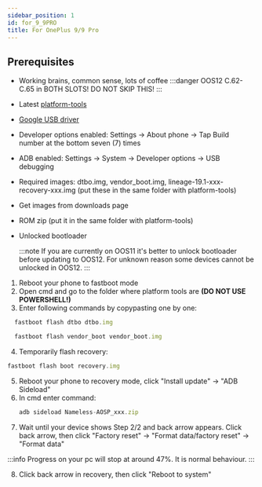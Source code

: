 ```yaml
---
sidebar_position: 1
id: for_9_9PRO
title: For OnePlus 9/9 Pro
---
```


## Prerequisites

- Working brains, common sense, lots of coffee
  :::danger
  OOS12 C.62-C.65 in BOTH SLOTS! DO NOT SKIP THIS!
  :::
- Latest [platform-tools](https://dl.google.com/android/repository/platform-tools-latest-windows.zip)
- [Google USB driver](https://dl.google.com/android/repository/latest_usb_driver_windows.zip)
- Developer options enabled: Settings -> About phone -> Tap Build number at the bottom seven (7) times
- ADB enabled: Settings -> System -> Developer options -> USB debugging
- Required images: dtbo.img, vendor_boot.img, lineage-19.1-xxx-recovery-xxx.img (put these in the same folder with platform-tools)
- Get images from downloads page
- ROM zip (put it in the same folder with platform-tools)
- Unlocked bootloader
  
  :::note
  If you are currently on OOS11 it's better to unlock bootloader before updating to OOS12. For unknown reason some devices cannot be unlocked in OOS12.
  ::: 
1. Reboot your phone to fastboot mode
2. Open cmd and go to the folder where platform tools are **(DO NOT USE POWERSHELL!)**
3. Enter following commands by copypasting one by one:
  ```js
    fastboot flash dtbo dtbo.img
  ```
  ```js
    fastboot flash vendor_boot vendor_boot.img
  ```

4. Temporarily flash recovery:
  ```js
  fastboot flash boot recovery.img
  ```
5. Reboot your phone to recovery mode, click "Install update" -> "ADB Sideload"
6. In cmd enter command: 
   ```js
   adb sideload Nameless-AOSP_xxx.zip
   ```
7. Wait until your device shows Step 2/2 and back arrow appears. Click back arrow, then click "Factory reset" -> "Format data/factory reset" -> "Format data"

  :::info
  Progress on your pc will stop at around 47%. It is normal behaviour.
  :::

8. Click back arrow in recovery, then click "Reboot to system"
